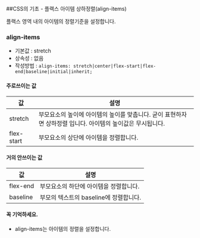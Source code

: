 ##CSS의 기초 - 플랙스 아이템 상하정렬(align-items)

플랙스 영역 내의 아이템의 정렬기준을 설정합니다.

### align-items
- 기본값 : stretch
- 상속성 : 없음
- 작성방법 : `align-items: stretch|center|flex-start|flex-end|baseline|initial|inherit;`

#### 주로쓰이는 값
값 | 설명
---| ----
stretch | 부모요소의 높이에 아이템의 높이를 맞춥니다. 굳이 표현하자면 상하정렬 입니다. 아이템의 높이값은 무시됩니다.
flex-start | 부모요소의 상단에 아이템을 정렬합니다.

#### 거의 안쓰이는 값
값 | 설명
---| ----
flex-end | 부모요소의 하단에 아이템을 정렬합니다.
baseline | 부모의 텍스트의 baseline에 정렬합니다.


#### 꼭 기억하세요.
- align-items는 아이템의 정렬을 설정합니다.

